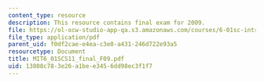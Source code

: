 ```yaml
---
content_type: resource
description: This resource contains final exam for 2009.
file: https://ol-ocw-studio-app-qa.s3.amazonaws.com/courses/6-01sc-introduction-to-electrical-engineering-and-computer-science-i-spring-2011/13808c783e26a1bee3456dd98ec3f1f7_MIT6_01SCS11_final_F09.pdf
file_type: application/pdf
parent_uid: f0df2cae-e4ea-c3e0-a431-246d722e93a5
resourcetype: Document
title: MIT6_01SCS11_final_F09.pdf
uid: 13808c78-3e26-a1be-e345-6dd98ec3f1f7
---
```

